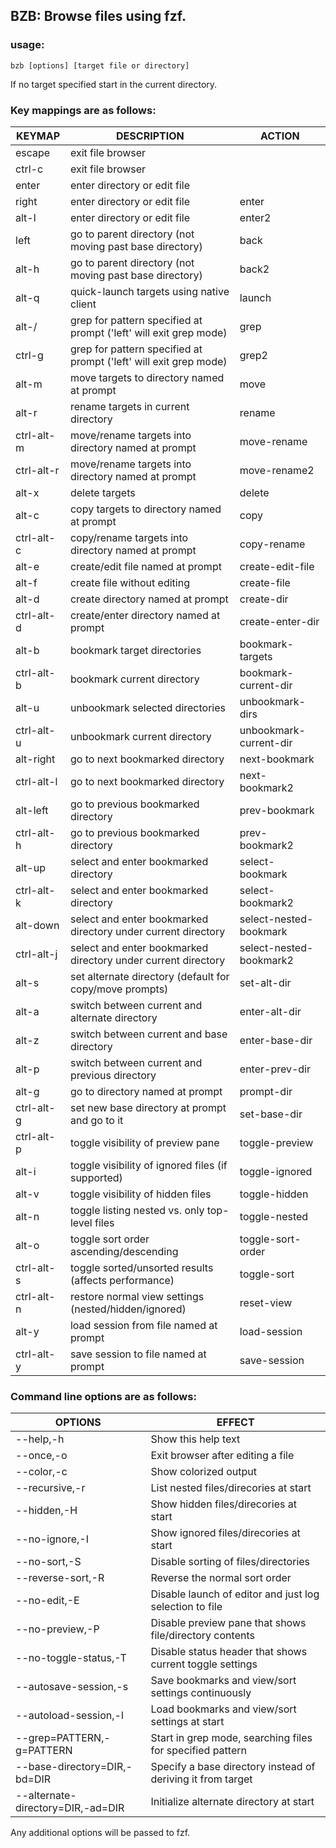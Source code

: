 
## BZB: Browse files using fzf.
 

### usage:

```
bzb [options] [target file or directory]
```

If no target specified start in the current directory.


### Key mappings are as follows:

KEYMAP      | DESCRIPTION                                                       | ACTION
------------|-------------------------------------------------------------------|------------------------
escape      | exit file browser                                                 | 
ctrl-c      | exit file browser                                                 | 
enter       | enter directory or edit file                                      | 
right       | enter directory or edit file                                      | enter
alt-l       | enter directory or edit file                                      | enter2
left        | go to parent directory (not moving past base directory)           | back
alt-h       | go to parent directory (not moving past base directory)           | back2
alt-q       | quick-launch targets using native client                          | launch
alt-/       | grep for pattern specified at prompt ('left' will exit grep mode) | grep
ctrl-g      | grep for pattern specified at prompt ('left' will exit grep mode) | grep2
alt-m       | move targets to directory named at prompt                         | move
alt-r       | rename targets in current directory                               | rename
ctrl-alt-m  | move/rename targets into directory named at prompt                | move-rename
ctrl-alt-r  | move/rename targets into directory named at prompt                | move-rename2
alt-x       | delete targets                                                    | delete
alt-c       | copy targets to directory named at prompt                         | copy
ctrl-alt-c  | copy/rename targets into directory named at prompt                | copy-rename
alt-e       | create/edit file named at prompt                                  | create-edit-file
alt-f       | create file without editing                                       | create-file
alt-d       | create directory named at prompt                                  | create-dir
ctrl-alt-d  | create/enter directory named at prompt                            | create-enter-dir
alt-b       | bookmark target directories                                       | bookmark-targets
ctrl-alt-b  | bookmark current directory                                        | bookmark-current-dir
alt-u       | unbookmark selected directories                                   | unbookmark-dirs
ctrl-alt-u  | unbookmark current directory                                      | unbookmark-current-dir
alt-right   | go to next bookmarked directory                                   | next-bookmark
ctrl-alt-l  | go to next bookmarked directory                                   | next-bookmark2
alt-left    | go to previous bookmarked directory                               | prev-bookmark
ctrl-alt-h  | go to previous bookmarked directory                               | prev-bookmark2
alt-up      | select and enter bookmarked directory                             | select-bookmark
ctrl-alt-k  | select and enter bookmarked directory                             | select-bookmark2
alt-down    | select and enter bookmarked directory under current directory     | select-nested-bookmark
ctrl-alt-j  | select and enter bookmarked directory under current directory     | select-nested-bookmark2
alt-s       | set alternate directory (default for copy/move prompts)           | set-alt-dir
alt-a       | switch between current and alternate directory                    | enter-alt-dir
alt-z       | switch between current and base directory                         | enter-base-dir
alt-p       | switch between current and previous directory                     | enter-prev-dir
alt-g       | go to directory named at prompt                                   | prompt-dir
ctrl-alt-g  | set new base directory at prompt and go to it                     | set-base-dir
ctrl-alt-p  | toggle visibility of preview pane                                 | toggle-preview
alt-i       | toggle visibility of ignored files (if supported)                 | toggle-ignored
alt-v       | toggle visibility of hidden files                                 | toggle-hidden
alt-n       | toggle listing nested vs. only top-level files                    | toggle-nested
alt-o       | toggle sort order ascending/descending                            | toggle-sort-order
ctrl-alt-s  | toggle sorted/unsorted results (affects performance)              | toggle-sort
ctrl-alt-n  | restore normal view settings (nested/hidden/ignored)              | reset-view
alt-y       | load session from file named at prompt                            | load-session
ctrl-alt-y  | save session to file named at prompt                              | save-session


### Command line options are as follows:

OPTIONS                            | EFFECT
-----------------------------------|-------------------------------------------
--help,-h                          | Show this help text
--once,-o                          | Exit browser after editing a file
--color,-c                         | Show colorized output
--recursive,-r                     | List nested files/direcories at start
--hidden,-H                        | Show hidden files/direcories at start
--no-ignore,-I                     | Show ignored files/direcories at start
--no-sort,-S                       | Disable sorting of files/directories
--reverse-sort,-R                  | Reverse the normal sort order
--no-edit,-E                       | Disable launch of editor and just log selection to file
--no-preview,-P                    | Disable preview pane that shows file/directory contents
--no-toggle-status,-T              | Disable status header that shows current toggle settings
--autosave-session,-s              | Save bookmarks and view/sort settings continuously
--autoload-session,-l              | Load bookmarks and view/sort settings at start
--grep=PATTERN,-g=PATTERN          | Start in grep mode, searching files for specified pattern
--base-directory=DIR,-bd=DIR       | Specify a base directory instead of deriving it from target
--alternate-directory=DIR,-ad=DIR  | Initialize alternate directory at start

Any additional options will be passed to fzf.

